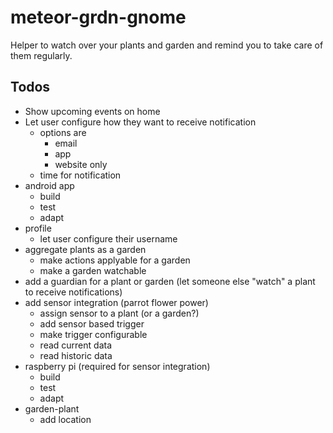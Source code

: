# meteor-grdn-gnome
Helper to watch over your plants and garden and remind you to take care of them regularly.

## Todos
* Show upcoming events on home
* Let user configure how they want to receive notification
  * options are 
    * email
    * app
    * website only
  * time for notification
* android app
  * build
  * test
  * adapt
* profile
  * let user configure their username
* aggregate plants as a garden
  * make actions applyable for a garden
  * make a garden watchable
* add a guardian for a plant or garden (let someone else "watch" a plant to receive notifications)
* add sensor integration (parrot flower power)
  * assign sensor to a plant (or a garden?)
  * add sensor based trigger
  * make trigger configurable
  * read current data
  * read historic data
* raspberry pi (required for sensor integration)
  * build
  * test
  * adapt
* garden-plant
  * add location

